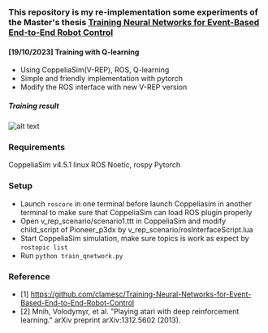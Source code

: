 ### This repository is my re-implementation some experiments of the Master's thesis [Training Neural Networks for Event-Based End-to-End Robot Control](https://github.com/clamesc/Training-Neural-Networks-for-Event-Based-End-to-End-Robot-Control)

#### [19/10/2023] Training with Q-learning
* Using CoppeliaSim(V-REP), ROS, Q-learning
* Simple and friendly implementation with pytorch
* Modify the ROS interface with new V-REP version

##### Training result
![alt text](https://github.com/phuongboi/land-following-with-reinforcement-learning/blob/main/figures/recording_2023_10_19-06_46-39.gif)  

### Requirements
CoppeliaSim v4.5.1 linux
ROS Noetic, rospy
Pytorch

### Setup
* Launch `roscore` in one terminal before launch Coppeliasim in another terminal to make sure that CoppeliaSim can load ROS plugin properly
* Open v_rep_scenario/scenario1.ttt in CoppeliaSim and modify child_script of Pioneer_p3dx by v_rep_scenario/rosInterfaceScript.lua
* Start CoppeliaSim simulation, make sure topics is work as expect by `rostopic list`
* Run `python train_qnetwork.py`

### Reference
* [1] https://github.com/clamesc/Training-Neural-Networks-for-Event-Based-End-to-End-Robot-Control
* [2] Mnih, Volodymyr, et al. "Playing atari with deep reinforcement learning." arXiv preprint arXiv:1312.5602 (2013).
